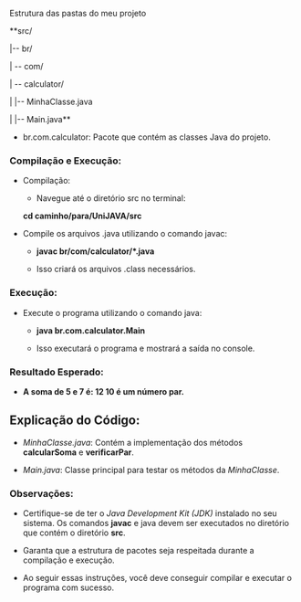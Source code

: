 Estrutura das pastas do meu projeto

**src/

|-- br/

|   -- com/

|       -- calculator/

|           |-- MinhaClasse.java

|           |-- Main.java**



* br.com.calculator: Pacote que contém as classes Java do projeto.

### Compilação e Execução:

* Compilação:
    * Navegue até o diretório src no terminal:

    **cd caminho/para/UniJAVA/src**


* Compile os arquivos .java utilizando o comando javac:

    * **javac br/com/calculator/*.java**

    * Isso criará os arquivos .class necessários.

### Execução:

* Execute o programa utilizando o comando java:

    * **java br.com.calculator.Main**

    * Isso executará o programa e mostrará a saída no console.

### Resultado Esperado:

* **A soma de 5 e 7 é: 12
10 é um número par.**


## Explicação do Código:

* *MinhaClasse.java*: Contém a implementação dos métodos **calcularSoma** e **verificarPar**.

* *Main.java*: Classe principal para testar os métodos da *MinhaClasse*.


### Observações:

* Certifique-se de ter o *Java Development Kit (JDK)* instalado no seu sistema.
Os comandos **javac** e java devem ser executados no diretório que contém o diretório **src**.

* Garanta que a estrutura de pacotes seja respeitada durante a compilação e execução.

* Ao seguir essas instruções, você deve conseguir compilar e executar o programa com sucesso.
